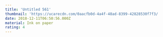 ```yaml
---
title: 'Untitled 561'
thumbnail: 'https://ucarecdn.com/0aacfb0d-4a4f-48ad-8399-42828530f7f3/'
date: 2018-12-11T06:50:56.000Z
material: Ink on paper
rating: 4
---
```

